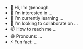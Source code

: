 - 👋 Hi, I’m @enough
- 👀 I’m interested in ...
- 🌱 I’m currently learning ...
- 💞️ I’m looking to collaborate on ...
- 📫 How to reach me ...
- 😄 Pronouns: ...
- ⚡ Fun fact: ...

<!---
enoughkaran/enoughkaran is a ✨ special ✨ repository because its `README.md` (this file) appears on your GitHub profile.
You can click the Preview link to take a look at your changes.
--->
